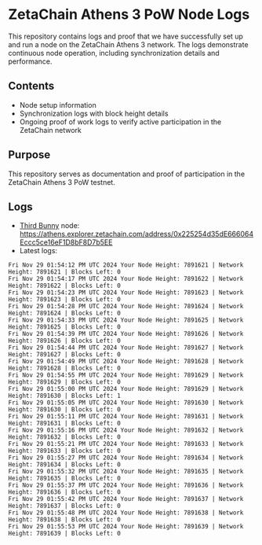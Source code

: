 # ZetaChain Athens 3 PoW Node Logs
This repository contains logs and proof that we have successfully set up and run a node on the ZetaChain Athens 3 network. The logs demonstrate continuous node operation, including synchronization details and performance.

## Contents
- Node setup information
- Synchronization logs with block height details
- Ongoing proof of work logs to verify active participation in the ZetaChain network

## Purpose
This repository serves as documentation and proof of participation in the ZetaChain Athens 3 PoW testnet.

## Logs

- [Third Bunny](https://thirdbunny.xyz/) node: https://athens.explorer.zetachain.com/address/0x225254d35dE666064Eccc5ce16eF1D8bF8D7b5EE
- Latest logs:
```
Fri Nov 29 01:54:12 PM UTC 2024 Your Node Height: 7891621 | Network Height: 7891621 | Blocks Left: 0
Fri Nov 29 01:54:17 PM UTC 2024 Your Node Height: 7891622 | Network Height: 7891622 | Blocks Left: 0
Fri Nov 29 01:54:23 PM UTC 2024 Your Node Height: 7891623 | Network Height: 7891623 | Blocks Left: 0
Fri Nov 29 01:54:28 PM UTC 2024 Your Node Height: 7891624 | Network Height: 7891624 | Blocks Left: 0
Fri Nov 29 01:54:33 PM UTC 2024 Your Node Height: 7891625 | Network Height: 7891625 | Blocks Left: 0
Fri Nov 29 01:54:39 PM UTC 2024 Your Node Height: 7891626 | Network Height: 7891626 | Blocks Left: 0
Fri Nov 29 01:54:44 PM UTC 2024 Your Node Height: 7891627 | Network Height: 7891627 | Blocks Left: 0
Fri Nov 29 01:54:49 PM UTC 2024 Your Node Height: 7891628 | Network Height: 7891628 | Blocks Left: 0
Fri Nov 29 01:54:55 PM UTC 2024 Your Node Height: 7891629 | Network Height: 7891629 | Blocks Left: 0
Fri Nov 29 01:55:00 PM UTC 2024 Your Node Height: 7891629 | Network Height: 7891630 | Blocks Left: 1
Fri Nov 29 01:55:05 PM UTC 2024 Your Node Height: 7891630 | Network Height: 7891630 | Blocks Left: 0
Fri Nov 29 01:55:11 PM UTC 2024 Your Node Height: 7891631 | Network Height: 7891631 | Blocks Left: 0
Fri Nov 29 01:55:16 PM UTC 2024 Your Node Height: 7891632 | Network Height: 7891632 | Blocks Left: 0
Fri Nov 29 01:55:21 PM UTC 2024 Your Node Height: 7891633 | Network Height: 7891633 | Blocks Left: 0
Fri Nov 29 01:55:27 PM UTC 2024 Your Node Height: 7891634 | Network Height: 7891634 | Blocks Left: 0
Fri Nov 29 01:55:32 PM UTC 2024 Your Node Height: 7891635 | Network Height: 7891635 | Blocks Left: 0
Fri Nov 29 01:55:37 PM UTC 2024 Your Node Height: 7891636 | Network Height: 7891636 | Blocks Left: 0
Fri Nov 29 01:55:42 PM UTC 2024 Your Node Height: 7891637 | Network Height: 7891637 | Blocks Left: 0
Fri Nov 29 01:55:48 PM UTC 2024 Your Node Height: 7891638 | Network Height: 7891638 | Blocks Left: 0
Fri Nov 29 01:55:53 PM UTC 2024 Your Node Height: 7891639 | Network Height: 7891639 | Blocks Left: 0
```

